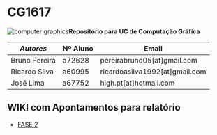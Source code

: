 # CG1617

![computer graphics][logo]**Repositório para UC de Computação Gráfica**


|*Autores*        |Nº Aluno |  Email                         |
|-----------------|---------|--------------------------------|
| Bruno Pereira   | a72628  | pereirabruno05[at]gmail.com    |
| Ricardo Silva   | a60995  | ricardoasilva1992[at]gmail.com |
| José Lima       | a67752  | high.pt[at]hotmail.com            |

[logo]:http://www.forosperu.net/data/avatars/m/227/227793.jpg?1451243621

## WIKI com Apontamentos para relatório

* [FASE 2](https://github.com/b-p3r/CG1617/wiki/FASE-2)



